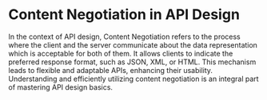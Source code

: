 # Content Negotiation in API Design

In the context of API design, Content Negotiation refers to the process where the client and the server communicate about the data representation which is acceptable for both of them. It allows clients to indicate the preferred response format, such as JSON, XML, or HTML. This mechanism leads to flexible and adaptable APIs, enhancing their usability. Understanding and efficiently utilizing content negotiation is an integral part of mastering API design basics.